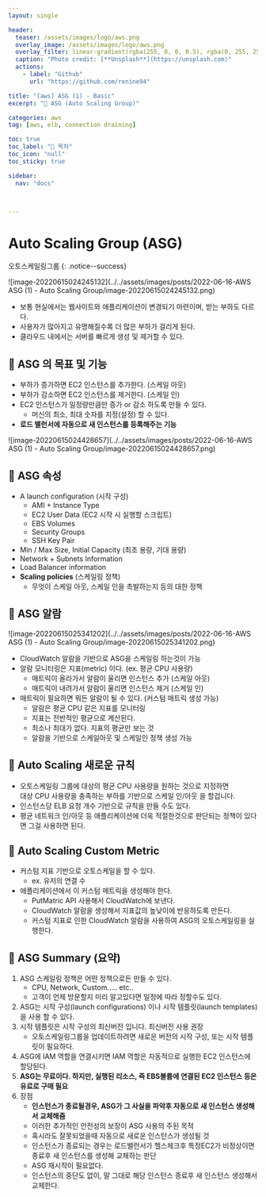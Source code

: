 ```yaml
---
layout: single

header:
  teaser: /assets/images/logo/aws.png
  overlay_image: /assets/images/logo/aws.png
  overlay_filter: linear-gradient(rgba(255, 0, 0, 0.5), rgba(0, 255, 255, 0.5))
  caption: "Photo credit: [**Unsplash**](https://unsplash.com)"
  actions:
    - label: "Github"
      url: "https://github.com/renine94"

title: "[aws] ASG (1) - Basic"
excerpt: "🚀 ASG (Auto Scaling Group)"

categories: aws
tag: [aws, elb, connection draining]

toc: true
toc_label: "📕 목차"
toc_icon: "null"
toc_sticky: true

sidebar:
  nav: "docs"



---
```


# Auto Scaling Group (ASG)

오토스케일링그룹
{: .notice--success}

![image-20220615024245132](../../assets/images/posts/2022-06-16-AWS ASG (1) - Auto Scaling Group/image-20220615024245132.png)

- 보통 현실에서는 웹사이트와 애플리케이션이 변경되기 마련이며, 받는 부하도 다르다.
- 사용자가 많아지고 유명해질수록 더 많은 부하가 걸리게 된다.
- 클라우드 내에서는 서버를 빠르게 생성 및 제거할 수 있다.

 

## 🚀 ASG 의 목표 및 기능

- 부하가 증가하면 EC2 인스턴스를 추가한다. (스케일 아웃)
- 부하가 감소하면 EC2 인스턴스를 제거한다. (스케일 인)
- EC2 인스턴스가 일정량만큼만 증가 or 감소 하도록 만들 수 있다.
  - 머신의 최소, 최대 숫자를 지정(설정) 할 수 있다.
- **로드 밸런서에 자동으로 새 인스턴스를 등록해주는 기능**

![image-20220615024428657](../../assets/images/posts/2022-06-16-AWS ASG (1) - Auto Scaling Group/image-20220615024428657.png)





## 🚀 ASG 속성

- A launch configuration (시작 구성)
  - AMI + Instance Type
  - EC2 User Data (EC2 시작 시 실행할 스크립트)
  - EBS Volumes
  - Security Groups
  - SSH Key Pair
- Min / Max Size, Initial Capacity (최초 용량, 기대 용량)
- Network + Subnets Information
- Load Balancer information
- **Scaling policies** (스케일링 정책)
  - 무엇이 스케일 아웃, 스케일 인을 촉발하는지 등의 대한 정책



## 🚀 ASG 알람

![image-20220615025341202](../../assets/images/posts/2022-06-16-AWS ASG (1) - Auto Scaling Group/image-20220615025341202.png)

- CloudWatch 알람을 기반으로 ASG을 스케일링 하는것이 가능
- 알람 모니터링은 지표(metric) 이다. (ex. 평균 CPU 사용량)
  - 매트릭이 올라가서 알람이 울리면 인스턴스 추가 (스케일 아웃)
  - 매트릭이 내려가서 알람이 울리면 인스턴스 제거 (스케일 인)
- 매트릭이 필요하면 뭐든 알람이 될 수 있다. (커스텀 매트릭 생성 가능)
  - 알람은 평균 CPU 같은 지표를 모니터링
  - 지표는 전반적인 평균으로 계산된다.
  - 최소나 최대가 없다. 지표의 평균만 보는 것
  - 알람을 기반으로 스케일아웃 및 스케일인 정책 생성 가능



## 🚀 Auto Scaling 새로운 규칙

- 오토스케일링 그룹에 대상의 평균 CPU 사용량을 원하는 것으로 지정하면<br>대상 CPU 사용량을 충족하는 부하를 기반으로 스케일 인/아웃 을 할겁니다.
- 인스턴스당 ELB 요청 개수 기반으로 규칙을 만들 수도 있다.
- 평균 네트워크 인/아웃 등 애플리케이션에 더욱 적절한것으로 판단되는 정책이 있다면 그걸 사용하면 된다.





## 🚀 Auto Scaling Custom Metric

- 커스텀 지표 기반으로 오토스케일을 할 수 있다.
  - ex. 유저의 연결 수
- 애플리케이션에서 이 커스텀 메트릭을 생성해야 한다.
  - PutMatric API 사용해서 CloudWatch에 보낸다.
  - CloudWatch 알람을 생성해서 지표값의 높낮이에 반응하도록 만든다.
  - 커스텀 지표로 인한 CloudWatch 알람을 사용하여 ASG의 오토스케일링을 실행한다.



## 🚀 ASG Summary (요약)

1. ASG 스케일링 정책은 어떤 정책으로든 만들 수 있다.
   - CPU, Network, Custom..... etc..
   - 고객이 언제 방문할지 미리 알고있다면 일정에 따라 정할수도 있다.
2. ASG는 시작 구성(launch configurations) 이나 시작 템플릿(launch templates)을 사용 할 수 있다.
3. 시작 템플릿은 시작 구성의 최신버전 입니다. 최신버전 사용 권장
   - 오토스케일링그룹을 업데이트하려면 새로운 버전의 시작 구성, 또는 시작 템플릿이 필요하다.
4. ASG에 IAM 역할을 연결시키면 IAM 역할은 자동적으로 실행한 EC2 인스턴스에 할당된다.
5. **ASG는 무료이다. 하지만, 실행된 리소스, 즉 EBS볼륨에 연결된 EC2 인스턴스 등은 유료로 구매 필요**
6. 장점
   - **인스턴스가 종료될경우, ASG가 그 사실을 파악후 자동으로 새 인스턴스 생성해서 교체해줌**
   - 이러한 추가적인 안전성의 보장이 ASG 사용의 주된 목적
   - 혹시라도 잘못되었을때 자동으로 새로운 인스턴스가 생성될 것
   - 인스턴스가 종료되는 경우는 로드밸런서가 헬스체크후 특정EC2가 비정상이면<br>종료후 새 인스턴스를 생성해 교체하는 판단
   - ASG 재시작이 필요없다.
   - 인스턴스의 중단도 없이, 말 그대로 해당 인스턴스 종료후 새 인스턴스 생성해서 교체한다.



